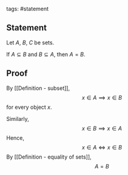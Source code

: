 tags: #statement 

## Statement

Let $A$, $B$, $C$ be sets.

If $A \subseteq B$ and $B \subseteq A$, then $A = B$.

## Proof

By [[Definition - subset]], 
$$x \in A \implies x \in B$$
for every object $x$.

Similarly,
$$x \in B \implies x \in A$$
Hence, 
$$x \in A \iff x \in B$$
By [[Definition - equality of sets]],
$$A = B$$

